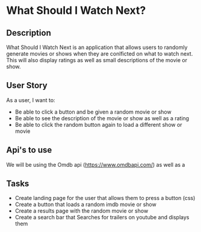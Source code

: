 # What Should I Watch Next?

## Description
What Should I Watch Next is an application that allows users to randomly generate movies or shows when they are conlficted on what to watch next. This will also display ratings as well as small descriptions of the movie or show.

## User Story
As a user, I want to:
- Be able to click a button and be given a random movie or show
- Be able to see the description of the movie or show as well as a rating
- Be able to click the random button again to load a different show or movie

## Api's to use
We will be using the Omdb api (https://www.omdbapi.com/) as well as a 

## Tasks
- Create landing page for the user that allows them to press a button (css) 
- Create a button that loads a random imdb movie or show
- Create a results page with the random movie or show
- Create a search bar that Searches for trailers on youtube and displays them
